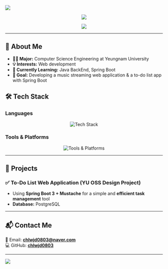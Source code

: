 <img src="https://capsule-render.vercel.app/api?type=waving&color=FFA500&height=300&section=header&text=Jung%20Choi&fontSize=80&width=100%" />

<p align="center">
  <img src="https://github-readme-stats.vercel.app/api?username=chlwjd0803&show_icons=true&theme=tokyonight" />
</p>

<p align="center">
  <a href="https://github.com/anuraghazra/github-readme-stats">
    <img src="https://github-readme-stats.vercel.app/api/top-langs/?username=chlwjd0803&layout=compact&theme=tokyonight" />
  </a>
</p>

---

## 🚀 About Me
- **👨‍🎓 Major:** Computer Science Engineering at Yeungnam University
- **💡 Interests:** Web development
- **📌 Currently Learning:** Java BackEnd, Spring Boot
- **🎯 Goal:** Developing a music streaming web application & a to-do list app with Spring Boot

## 🛠️ Tech Stack
### **Languages**
<p align="center">
  <img src="https://skillicons.dev/icons?i=cpp,java" alt="Tech Stack"/>
</p>

### **Tools & Platforms**
<p align="center">
  <img src="https://skillicons.dev/icons?i=idea,spring,postgresql,git,github,visualstudio" alt="Tools & Platforms"/>
</p>

---

## 📂 Projects
### ✅ **To-Do List Web Application (YU OSS Design Project)**
- Using **Spring Boot 3 + Mustache** for a simple and **efficient task management** tool
- **Database:** PostgreSQL

---

## 📬 Contact Me
📧 Email: **chlwjd0803@naver.com**  
💻 GitHub: **[chlwjd0803](https://github.com/chlwjd0803)**  

---

<img src="https://capsule-render.vercel.app/api?type=waving&color=6495ED&height=300&section=footer&text=Thank%20You!&fontSize=80&width=100%" />
